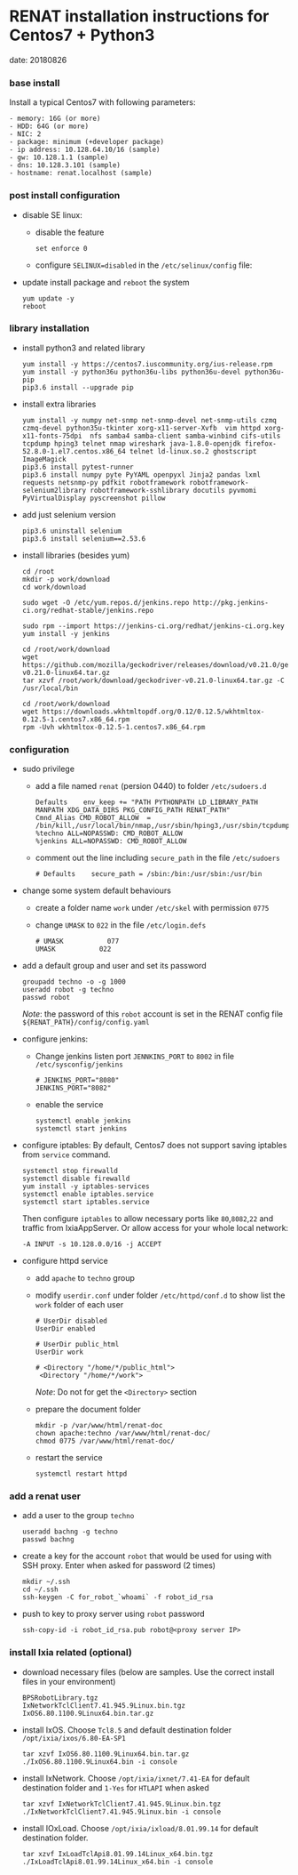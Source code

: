 # RENAT installation instructions for Centos7 + Python3
date: 20180826



### base install
Install a typical Centos7 with following parameters:

    - memory: 16G (or more)
    - HDD: 64G (or more)
    - NIC: 2
    - package: minimum (+developer package)
    - ip address: 10.128.64.10/16 (sample)
    - gw: 10.128.1.1 (sample)
    - dns: 10.128.3.101 (sample)
    - hostname: renat.localhost (sample)

### post install configuration
- disable SE linux:
    - disable the feature

        ```
        set enforce 0
        ```

    - configure `SELINUX=disabled` in the `/etc/selinux/config` file:

- update install package and `reboot` the system

    ```
    yum update -y
    reboot
    ```
        
### library installation
- install python3 and related library

    ```
    yum install -y https://centos7.iuscommunity.org/ius-release.rpm
    yum install -y python36u python36u-libs python36u-devel python36u-pip
    pip3.6 install --upgrade pip 
    ```

- install extra libraries

    ```
    yum install -y numpy net-snmp net-snmp-devel net-snmp-utils czmq czmq-devel python35u-tkinter xorg-x11-server-Xvfb  vim httpd xorg-x11-fonts-75dpi  nfs samba4 samba-client samba-winbind cifs-utils tcpdump hping3 telnet nmap wireshark java-1.8.0-openjdk firefox-52.8.0-1.el7.centos.x86_64 telnet ld-linux.so.2 ghostscript ImageMagick
    pip3.6 install pytest-runner
    pip3.6 install numpy pyte PyYAML openpyxl Jinja2 pandas lxml requests netsnmp-py pdfkit robotframework robotframework-selenium2library robotframework-sshlibrary docutils pyvmomi PyVirtualDisplay pyscreenshot pillow
    ```
    
- add just selenium version

    ```
    pip3.6 uninstall selenium
    pip3.6 install selenium==2.53.6
    ```
    
- install libraries (besides yum)

    ```
    cd /root
    mkdir -p work/download
    cd work/download        

    sudo wget -O /etc/yum.repos.d/jenkins.repo http://pkg.jenkins-ci.org/redhat-stable/jenkins.repo
    
    sudo rpm --import https://jenkins-ci.org/redhat/jenkins-ci.org.key
    yum install -y jenkins
    
    cd /root/work/download
    wget https://github.com/mozilla/geckodriver/releases/download/v0.21.0/geckodriver-v0.21.0-linux64.tar.gz
    tar xzvf /root/work/download/geckodriver-v0.21.0-linux64.tar.gz -C /usr/local/bin

    cd /root/work/download
    wget https://downloads.wkhtmltopdf.org/0.12/0.12.5/wkhtmltox-0.12.5-1.centos7.x86_64.rpm
    rpm -Uvh wkhtmltox-0.12.5-1.centos7.x86_64.rpm
    ```
        
### configuration 
- sudo privilege
    - add a file named `renat` (persion 0440) to folder `/etc/sudoers.d`
    
        ```
        Defaults    env_keep += "PATH PYTHONPATH LD_LIBRARY_PATH MANPATH XDG_DATA_DIRS PKG_CONFIG_PATH RENAT_PATH"
        Cmnd_Alias CMD_ROBOT_ALLOW  = /bin/kill,/usr/local/bin/nmap,/usr/sbin/hping3,/usr/sbin/tcpdump
        %techno ALL=NOPASSWD: CMD_ROBOT_ALLOW
        %jenkins ALL=NOPASSWD: CMD_ROBOT_ALLOW        
        ```
        
    - comment out the line including `secure_path` in the file `/etc/sudoers`
    
        ```
        # Defaults    secure_path = /sbin:/bin:/usr/sbin:/usr/bin
        ```
        
- change some system default behaviours
    - create a folder name `work` under `/etc/skel` with permission `0775`
    - change `UMASK` to `022` in the file `/etc/login.defs`

        ```
        # UMASK           077
        UMASK           022
        ```
        
- add a default group and user and set its password

    ```
    groupadd techno -o -g 1000
    useradd robot -g techno
    passwd robot
    ```

        
    *Note*: the password of this `robot` account is set in the RENAT config file `${RENAT_PATH}/config/config.yaml`
    
    

- configure jenkins:
    - Change jenkins listen port `JENNKINS_PORT` to `8002` in file `/etc/sysconfig/jenkins`
    
        ```
        # JENKINS_PORT="8080"
        JENKINS_PORT="8082"
        ```
        
    - enable the service
    
        ```
        systemctl enable jenkins
        systemctl start jenkins
        ```

- configure iptables:
    By default, Centos7 does not support saving iptables from `service` command. 
    ```
    systemctl stop firewalld
    systemctl disable firewalld
    yum install -y iptables-services
    systemctl enable iptables.service
    systemctl start iptables.service
    ```
    
    Then configure `iptables` to allow necessary ports like `80`,`8082`,`22` and traffic from IxiaAppServer.
    Or allow access for your whole local network:
    ```
    -A INPUT -s 10.128.0.0/16 -j ACCEPT
    ```

- configure httpd service
    - add `apache` to `techno` group
    - modify `userdir.conf` under folder `/etc/httpd/conf.d` to show list the `work` folder of each user
    
        ```
        # UserDir disabled
        UserDir enabled

        # UserDir public_html
        UserDir work

        # <Directory "/home/*/public_html">
         <Directory "/home/*/work">
        ```
        
        *Note*: Do not for get the `<Directory>` section
            
    - prepare the document folder
    
        ```  
        mkdir -p /var/www/html/renat-doc
        chown apache:techno /var/www/html/renat-doc/
        chmod 0775 /var/www/html/renat-doc/
        ```
            
    - restart the service
    
        ```
        systemctl restart httpd
        ```

### add a renat user
- add a user to the group `techno`

    ```
    useradd bachng -g techno
    passwd bachng
    ```
    
- create a key for the account `robot` that would be used for using with SSH proxy. Enter when asked for password (2 times)

    ```
    mkdir ~/.ssh
    cd ~/.ssh
    ssh-keygen -C for_robot_`whoami` -f robot_id_rsa
    
- push to key to proxy server using `robot` password
    ```
    ssh-copy-id -i robot_id_rsa.pub robot@<proxy server IP>
    ```

### install Ixia related (optional)
- download necessary files (below are samples. Use the correct install files in your environment)

    ```
    BPSRobotLibrary.tgz
    IxNetworkTclClient7.41.945.9Linux.bin.tgz
    IxOS6.80.1100.9Linux64.bin.tar.gz
    ```
- install IxOS. Choose `Tcl8.5` and default destination folder `/opt/ixia/ixos/6.80-EA-SP1`

    ```
    tar xzvf IxOS6.80.1100.9Linux64.bin.tar.gz
    ./IxOS6.80.1100.9Linux64.bin -i console
    ```
    
- install IxNetwork. Choose `/opt/ixia/ixnet/7.41-EA` for default destination folder and `1-Yes` for `HTLAPI` when asked

    ```
    tar xzvf IxNetworkTclClient7.41.945.9Linux.bin.tgz
    ./IxNetworkTclClient7.41.945.9Linux.bin -i console
    
- install IOxLoad. Choose `/opt/ixia/ixload/8.01.99.14` for default destination folder.

    ```
    tar xzvf IxLoadTclApi8.01.99.14Linux_x64.bin.tgz
    ./IxLoadTclApi8.01.99.14Linux_x64.bin -i console
    ```

